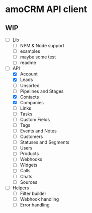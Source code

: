 # amoCRM API client

## WIP

- [ ] Lib
  - [ ] NPM & Node support
  - [ ] examples
  - [ ] maybe some test
  - [ ] readme
- [ ] API
  - [x] Account
  - [x] Leads
  - [ ] Unsorted
  - [ ] Pipelines and Stages
  - [x] Contacts
  - [x] Companies
  - [ ] Links
  - [ ] Tasks
  - [ ] Custom Fields
  - [ ] Tags
  - [ ] Events and Notes
  - [ ] Customers
  - [ ] Statuses and Segments
  - [ ] Users
  - [ ] Products
  - [ ] Webhooks
  - [ ] Widgets
  - [ ] Calls
  - [ ] Chats
  - [ ] Sources
- [ ] Helpers
  - [ ] Filter builder
  - [ ] Webhook handling
  - [ ] Error handling
